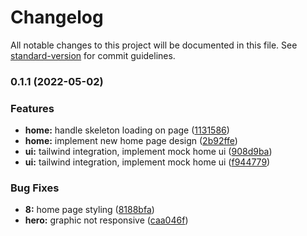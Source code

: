 # Changelog

All notable changes to this project will be documented in this file. See [standard-version](https://github.com/conventional-changelog/standard-version) for commit guidelines.

### 0.1.1 (2022-05-02)


### Features

* **home:** handle skeleton loading on page ([1131586](https://github.com/tuanhuydev/huynt/commit/1131586221aaa19bc1d6ba529b84ccc4f3ac411a))
* **home:** implement new home page design ([2b92ffe](https://github.com/tuanhuydev/huynt/commit/2b92ffe9fe4330b9aceedff11d07e8623574b52e))
* **ui:** tailwind integration, implement mock home ui ([908d9ba](https://github.com/tuanhuydev/huynt/commit/908d9ba19d4c6e1ec524e109b60a41ac784e0b7e))
* **ui:** tailwind integration, implement mock home ui ([f944779](https://github.com/tuanhuydev/huynt/commit/f94477902cc2dd612dfb00b39c1ef0d913d56ad8))


### Bug Fixes

* **8:** home page styling ([8188bfa](https://github.com/tuanhuydev/huynt/commit/8188bfa698727d10cbce1d819862b5974bc1a3b8))
* **hero:** graphic not responsive ([caa046f](https://github.com/tuanhuydev/huynt/commit/caa046fb6d87d61162f575d0e0d7edabd7f87761))
